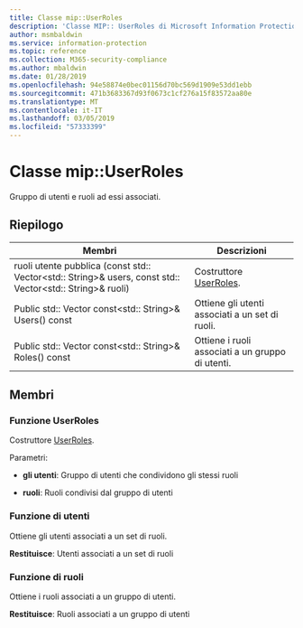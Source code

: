 ```yaml
---
title: Classe mip::UserRoles
description: 'Classe MIP:: UserRoles di Microsoft Information Protection (MIP) SDK vengono documentate.'
author: msmbaldwin
ms.service: information-protection
ms.topic: reference
ms.collection: M365-security-compliance
ms.author: mbaldwin
ms.date: 01/28/2019
ms.openlocfilehash: 94e58874e0bec01156d70bc569d1909e53dd1ebb
ms.sourcegitcommit: 471b3683367d93f0673c1cf276a15f83572aa80e
ms.translationtype: MT
ms.contentlocale: it-IT
ms.lasthandoff: 03/05/2019
ms.locfileid: "57333399"
---
```

# <a name="class-mipuserroles"></a>Classe mip::UserRoles 
Gruppo di utenti e ruoli ad essi associati.
  
## <a name="summary"></a>Riepilogo
 Membri                        | Descrizioni                                
--------------------------------|---------------------------------------------
ruoli utente pubblica (const std:: Vector\<std:: String\>& users, const std:: Vector\<std:: String\>& ruoli)  |  Costruttore [UserRoles](class_mip_userroles.md).
Public std:: Vector const\<std:: String\>& Users() const  |  Ottiene gli utenti associati a un set di ruoli.
Public std:: Vector const\<std:: String\>& Roles() const  |  Ottiene i ruoli associati a un gruppo di utenti.
  
## <a name="members"></a>Membri
  
### <a name="userroles-function"></a>Funzione UserRoles
Costruttore [UserRoles](class_mip_userroles.md).

Parametri:  
* **gli utenti**: Gruppo di utenti che condividono gli stessi ruoli 


* **ruoli**: Ruoli condivisi dal gruppo di utenti


  
### <a name="users-function"></a>Funzione di utenti
Ottiene gli utenti associati a un set di ruoli.

  
**Restituisce**: Utenti associati a un set di ruoli
  
### <a name="roles-function"></a>Funzione di ruoli
Ottiene i ruoli associati a un gruppo di utenti.

  
**Restituisce**: Ruoli associati a un gruppo di utenti
